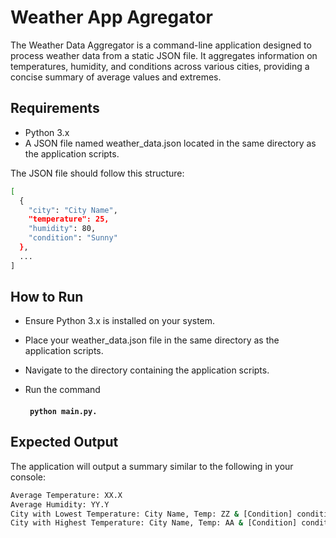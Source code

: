 # Weather App Agregator 

The Weather Data Aggregator is a command-line application designed to process weather data from a static JSON file. It aggregates information on temperatures, humidity, and conditions across various cities, providing a concise summary of average values and extremes.

## Requirements
- Python 3.x
- A JSON file named weather_data.json located in the same directory as the application scripts.

The JSON file should follow this structure:
```bash
[
  {
    "city": "City Name",
    "temperature": 25,
    "humidity": 80,
    "condition": "Sunny"
  },
  ...
]
```

## How to Run

- Ensure Python 3.x is installed on your system.
- Place your weather_data.json file in the same directory as the application scripts.
- Navigate to the directory containing the application scripts.
- Run the command 

    #### ` python main.py.`

## Expected Output

The application will output a summary similar to the following in your console:

```bash
Average Temperature: XX.X
Average Humidity: YY.Y
City with Lowest Temperature: City Name, Temp: ZZ & [Condition] condition
City with Highest Temperature: City Name, Temp: AA & [Condition] condition
```
